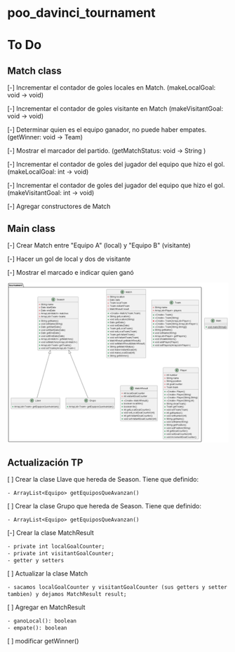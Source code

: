 # poo_davinci_tournament

# To Do

## Match class
[-] Incrementar el contador de goles locales en Match. (makeLocalGoal: void -> void)

[-] Incrementar el contador de goles visitante en Match (makeVisitantGoal: void -> void)

[-] Determinar quien es el equipo ganador, no puede haber empates. (getWinner: void -> Team)

[-] Mostrar el marcador del partido. (getMatchStatus: void -> String )

[-] Incrementar el contador de goles del jugador del equipo que hizo el gol. (makeLocalGoal: int -> void)

[-] Incrementar el contador de goles del jugador del equipo que hizo el gol. (makeVisitantGoal: int -> void)

[-] Agregar constructores de Match

## Main class
[-] Crear Match entre "Equipo A" (local) y "Equipo B" (visitante)

[-] Hacer un gol de local y dos de visitante

[-] Mostrar el marcado e indicar quien ganó

![class_diagram.png](class_diagram.png)


## Actualización TP
[ ] Crear la clase Llave que hereda de Season. Tiene que definido:

    - ArrayList<Equipo> getEquiposQueAvanzan()

[ ] Crear la clase Grupo que hereda de Season. Tiene que definido:

    - ArrayList<Equipo> getEquiposQueAvanzan()

[-] Crear la clase MatchResult

    - private int localGoalCounter;
    - private int visitantGoalCounter;
    - getter y setters

[ ] Actualizar la clase Match

    - sacamos localGoalCounter y visitantGoalCounter (sus getters y setter tambien) y dejamos MatchResult result;

[ ] Agregar en MatchResult

    - ganoLocal(): boolean
    - empate(): boolean

[ ] modificar getWinner()
